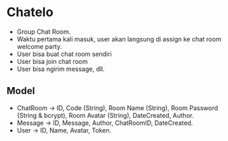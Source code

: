 #   Chatelo

-   Group Chat Room.
-   Waktu pertama kali masuk, user akan langsung di assign ke chat room welcome party.
-   User bisa buat chat room sendiri
-   User bisa join chat room
-   User bisa ngirim message, dll.


##   Model
-   ChatRoom -> ID, Code (String), Room Name (String), Room Password (String & bcrypt), Room Avatar (String), DateCreated, Author.
-   Message -> ID, Message, Author, ChatRoomID, DateCreated.
-   User -> ID, Name, Avatar, Token.
